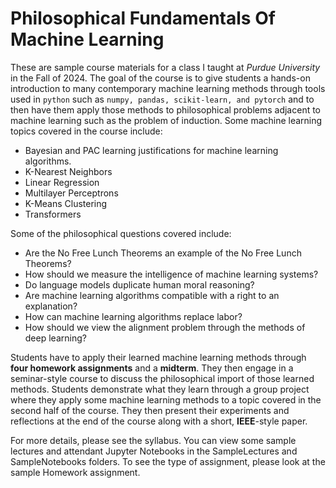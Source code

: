 # Philosophical Fundamentals Of Machine Learning

These are sample course materials for a class I taught at *Purdue University* in the Fall of 2024. The goal of the course is to give students a hands-on introduction to many contemporary machine learning methods through tools used in `python` such as `numpy, pandas, scikit-learn, and pytorch` and to then have them apply those methods to philosophical problems adjacent to machine learning such as the problem of induction. Some machine learning topics covered in the course include:

- Bayesian and PAC learning justifications for machine learning algorithms.
- K-Nearest Neighbors
- Linear Regression
- Multilayer Perceptrons
- K-Means Clustering
- Transformers

Some of the philosophical questions covered include:

- Are the No Free Lunch Theorems an example of the No Free Lunch Theorems?
- How should we measure the intelligence of machine learning systems?
- Do language models duplicate human moral reasoning?
- Are machine learning algorithms compatible with a right to an explanation?
- How can machine learning algorithms replace labor?
- How should we view the alignment problem through the methods of deep learning?

Students have to apply their learned machine learning methods through **four homework assignments** and a **midterm**. They then engage in a seminar-style course to discuss the philosophical import of those learned methods. Students demonstrate what they learn through a group project where they apply some machine learning methods to a topic covered in the second half of the course. They then present their experiments and reflections at the end of the course along with a short, **IEEE**-style paper.

For more details, please see the syllabus. You can view some sample lectures and attendant Jupyter Notebooks in the SampleLectures and SampleNotebooks folders. To see the type of assignment, please look at the sample Homework assignment.
